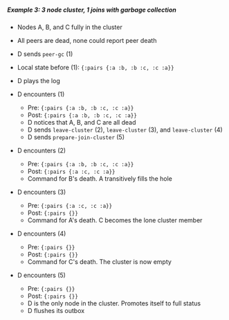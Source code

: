##### Example 3: 3 node cluster, 1 joins with garbage collection                                                                                            

- Nodes A, B, and C fully in the cluster
- All peers are dead, none could report peer death
- D sends `peer-gc` (1)
- Local state before (1): `{:pairs {:a :b, :b :c, :c :a}}`

- D plays the log

- D encounters (1)
  - Pre: `{:pairs {:a :b, :b :c, :c :a}}`
  - Post: `{:pairs {:a :b, :b :c, :c :a}}`
  - D notices that A, B, and C are all dead
  - D sends `leave-cluster` (2), `leave-cluster` (3), and `leave-cluster` (4)
  - D sends `prepare-join-cluster` (5)

- D encounters (2)
  - Pre: `{:pairs {:a :b, :b :c, :c :a}}`
  - Post: `{:pairs {:a :c, :c :a}}`
  - Command for B's death. A transitively fills the hole

- D encounters (3)
  - Pre: `{:pairs {:a :c, :c :a}}`
  - Post: `{:pairs {}}`
  - Command for A's death. C becomes the lone cluster member

- D encounters (4)
  - Pre: `{:pairs {}}`
  - Post: `{:pairs {}}`
  - Command for C's death. The cluster is now empty

- D encounters (5)
  - Pre: `{:pairs {}}`
  - Post: `{:pairs {}}`
  - D is the only node in the cluster. Promotes itself to full status
  - D flushes its outbox